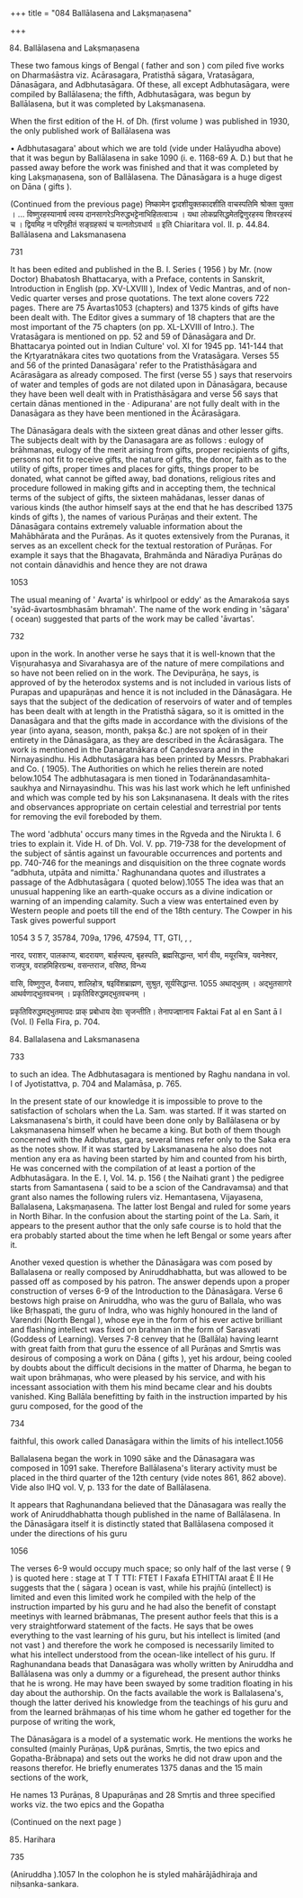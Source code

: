 +++
title = "084 Ballālasena and Lakṣmaṇasena"

+++

84. Ballālasena and Lakṣmaṇasena 

These two famous kings of Bengal ( father and son ) com piled five works on Dharmaśāstra viz. Acārasagara, Pratisthā sāgara, Vratasāgara, Dānasāgara, and Adbhutasāgara. Of these, all except Adbhutasāgara, were compiled by Ballālasena; the fifth, Adbhutasāgara, was begun by Ballālasena, but it was completed by Lakṣmanasena. 

When the first edition of the H. of Dh. (first volume ) was published in 1930, the only published work of Ballālasena was 

• Adbhutasagara' about which we are told (vide under Halāyudha above) that it was begun by Ballālasena in sake 1090 (i. e. 1168-69 A. D.) but that he passed away before the work was finished and that it was completed by king Lakṣmaṇasena, son of Ballālasena. The Dānasāgara is a huge digest on Dāna ( gifts ). 

(Continued from the previous page) निष्कामेन द्वादशीयुक्तकादशीति वाचस्पतिमि श्रोक्ता युक्ता । ... विष्णुरहस्यानार्ष त्वस्य दानसागरेऽनिरुद्धभट्टेनाभिहितत्वाञ्च । यथा लोकप्रसिद्धमेतद्विणुरहस्य शिवरहस्यं च । द्वियमिह न परिगृहीतं सङ्ग्रहरूपं च यत्नतोऽवधार्य ॥ इति Chiaritara vol. II. p. 44.84. Ballālasena and Laksmanasena 

731 

It has been edited and published in the B. I. Series ( 1956 ) by Mr. (now Doctor) Bhabatosh Bhattacarya, with a Preface, contents in Sanskrit, Introduction in English (pp. XV-LXVIII ), Index of Vedic Mantras, and of non-Vedic quarter verses and prose quotations. The text alone covers 722 pages. There are 75 Āvartas1053 (chapters) and 1375 kinds of gifts have been dealt with. The Editor gives a summary of 18 chapters that are the most important of the 75 chapters (on pp. XL-LXVIII of Intro.). The Vratasāgara is mentioned on pp. 52 and 59 of Dānasāgara and Dr. Bhattacarya pointed out in Indian Culture' vol. XI for 1945 pp. 141-144 that the Kṛtyaratnākara cites two quotations from the Vratasāgara. Verses 55 and 56 of the printed Danasāgara' refer to the Pratisthāsāgara and Acārasāgara as already composed. The first (verse 55 ) says that reservoirs of water and temples of gods are not dilated upon in Dānasāgara, because they have been well dealt with in Pratisthāsāgara and verse 56 says that certain dānas mentioned in the · Adipurana' are not fully dealt with in the Danasāgara as they have been mentioned in the Ācārasāgara. 

The Dānasāgara deals with the sixteen great dānas and other lesser gifts. The subjects dealt with by the Danasagara are as follows : eulogy of brāhmanas, eulogy of the merit arising from gifts, proper recipients of gifts, persons not fit to receive gifts, the nature of gifts, the donor, faith as to the utility of gifts, proper times and places for gifts, things proper to be donated, what cannot be gifted away, bad donations, religious rites and procedure followed in making gifts and in accepting them, the technical terms of the subject of gifts, the sixteen mahādanas, lesser danas of various kinds (the author himself says at the end that he has described 1375 kinds of gifts ), the names of various Purāṇas and their extent. The Dānasāgara contains extremely valuable information about the Mahābhārata and the Purāṇas. As it quotes extensively from the Puranas, it serves as an excellent check for the textual restoration of Purāṇas. For example it says that the Bhagavata, Brahmānda and Nāradiya Purāṇas do not contain dānavidhis and hence they are not drawa 

1053 

The usual meaning of ' Avarta' is whirlpool or eddy' as the Amarakośa says 'syād-āvartosmbhasām bhramah'. The name of the work ending in 'sāgara' ( ocean) suggested that parts of the work may be called 'āvartas'. 

732 



upon in the work. In another verse he says that it is well-known that the Viṣṇurahasya and Sivarahasya are of the nature of mere compilations and so have not been relied on in the work. The Devipurāṇa, he says, is approved of by the heterodox systems and is not included in various lists of Purapas and upapurāṇas and hence it is not included in the Dānasāgara. He says that the subject of the dedication of reservoirs of water and of temples has been dealt with at length in the Pratisthā sāgara, so it is omitted in the Danasāgara and that the gifts made in accordance with the divisions of the year (into ayana, season, month, pakșa &c.) are not spoken of in their entirety in the Dānasāgara, as they are described in the Ācārasāgara. The work is mentioned in the Danaratnākara of Caṇdesvara and in the Nirnayasindhu. His Adbhutasāgara has been printed by Messrs. Prabhakari and Co. ( 1905). The Authorities on which he relies therein are noted below.1054 The adbhutasagara is men tioned in Todarānandasamhita-saukhya and Nirnayasindhu. This was his last work which he left unfinished and which was comple ted by his son Lakṣınanasena. It deals with the rites and observances appropriate on certain celestial and terrestrial por tents for removing the evil foreboded by them. 

The word 'adbhuta' occurs many times in the Rgveda and the Nirukta I. 6 tries to explain it. Vide H. of Dh. Vol. V. pp. 719-738 for the development of the subject of sāntis against un favourable occurrences and portents and pp. 740-746 for the meanings and disquisition on the three cognate words “adbhuta, utpāta and nimitta.' Raghunandana quotes and illustrates a passage of the Adbhutasāgara ( quoted below).1055 The idea was that an unusual happening like an earth-quake occurs as a divine indication or warning of an impending calamity. Such a view was entertained even by Western people and poets till the end of the 18th century. The Cowper in his Task gives powerful support 

1054 3 5 7, 35784, 709a, 1796, 47594, TT, GTI, , , 

नारद, पराशर, पालकाप्य, बादरायण, बार्हस्पत्य, बृहस्पति, ब्रह्मसिद्धान्त, भार्ग वीय, मयूरचित्र, यवनेश्वर, राजपुत्र, वराहमिहिरग्रन्थ, वसन्तराज, वसिष्ठ, विन्ध्य 

वासि, विष्णुगुप्त, वैजवाप, शालिहोत्र, षइविंशब्राह्मण, सुश्रुत, सूर्यसिद्धान्त. 1055 अथाद्भुतम् । अद्भुतसागरे आथर्वणाद्भुतवचनम् । प्रकृतिविरुद्धमद्भुतवचनम् । 

प्रकृतिविरुद्धमद्भुतमापदः प्राक् प्रबोधाय देवाः सृजन्तीति। तेनापज्ज्ञानाय Faktai Fat al en Sant ā l (Vol. I) Fella Fira, p. 704. 

84. Ballalasena and Laksmanasena 

733 

to such an idea. The Adbhutasagara is mentioned by Raghu nandana in vol. I of Jyotistattva, p. 704 and Malamāsa, p. 765. 

In the present state of our knowledge it is impossible to prove to the satisfaction of scholars when the La. Sam. was started. If it was started on Laksmanasena's birth, it could have been done only by Ballālasena or by Lakṣmanasena himself when he became a king. But both of them though concerned with the Adbhutas, gara, several times refer only to the Saka era as the notes show. If it was started by Laksmanasena he also does not mention any era as having been started by him and counted from his birth, He was concerned with the compilation of at least a portion of the Adbhutasāgara. In the E. I, Vol. 14. p. 156 ( the Naihati grant ) the pedigree starts from Samantasena ( said to be a scion of the Candravamsa) and that grant also names the following rulers viz. Hemantasena, Vijayasena, Ballalasena, Lakṣmaṇasena. The latter lost Bengal and ruled for some years in North Bihar. In the confusion about the starting point of the La. Saṁ, it appears to the present author that the only safe course is to hold that the era probably started about the time when he left Bengal or some years after it. 

Another vexed question is whether the Dānasāgara was com posed by Ballalasena or really composed by Aniruddhabhatta, but was allowed to be passed off as composed by his patron. The answer depends upon a proper construction of verses 6-9 of the Introduction to the Dānasāgara. Verse 6 bestows high praise on Aniruddha, who was the guru of Ballala, who was like Bṛhaspati, the guru of Indra, who was highly honoured in the land of Varendri (North Bengal ), whose eye in the form of his ever active brilliant and flashing intellect was fixed on brahman in the form of Sarasvati (Goddess of Learning). Verses 7-8 cenvey that he (Ballāla) having learnt with great faith from that guru the essence of all Purāṇas and Smṛtis was desirous of composing a work on Dāna ( gifts ), yet his ardour, being cooled by doubts about the difficult decisions in the matter of Dharma, he began to wait upon brāhmaṇas, who were pleased by his service, and with his incessant association with them his mind became clear and his doubts vanished. King Ballāla benefitting by faith in the instruction imparted by his guru composed, for the good of the 

734 



faithful, this owork called Danasāgara within the limits of his intellect.1056 

Ballalasena began the work in 1090 sāke and the Dānasagara was composed in 1091 sake. Therefore Ballālasena's literary activity must be placed in the third quarter of the 12th century (vide notes 861, 862 above). Vide also IHQ vol. V, p. 133 for the date of Ballālasena. 

It appears that Raghunandana believed that the Dānasagara was really the work of Aniruddhabhatta though published in the name of Ballālasena. In the Dānasāgara itself it is distinctly stated that Ballālasena composed it under the directions of his guru 

1056 

The verses 6-9 would occupy much space; so only half of the last verse ( 9 ) is quoted here : stage at T T TTI: FTET I Faxafa ETHITTAI araat È II He suggests that the ( sāgara ) ocean is vast, while his prajñū (intellect) is limited and even this limited work he compiled with the help of the instruction imparted by his guru and he had also the benefit of constapt meetinys with learned brābmanas, The present author feels that this is a very straightforward statement of the facts. He says that be owes everything to the vast learning of his guru, but his intellect is limited (and not vast ) and therefore the work he composed is necessarily limited to what his intellect understood from the ocean-like intellect of his guru. If Raghunandana beads that Danasāgara was wholly written by Aniruddha and Ballālasena was only a dummy or a figurehead, the present author thinks that he is wrong. He may have been swayed by some tradition floating in his day about the authorship. On the facts available the work is Ballalasena's, though the latter derived his knowledge from the teachings of his guru and from the learned brāhmaṇas of his time whom he gather ed together for the purpose of writing the work, 

The Dānasāgara is a model of a systematic work. He mentions the works he consulted (mainly Purāṇas, Up& purānas, Smṛtis, the two epics and Gopatha-Brābnapa) and sets out the works he did not draw upon and the reasons therefor. He briefly enumerates 1375 danas and the 15 main sections of the work, 

He names 13 Purāṇas, 8 Upapurāṇas and 28 Smṛtis and three specified works viz. the two epics and the Gopatha 

(Continued on the next page ) 

85. Harihara 

735 

(Aniruddha ).1057 In the colophon he is styled mahārājādhiraja and niḥsanka-sankara. 
